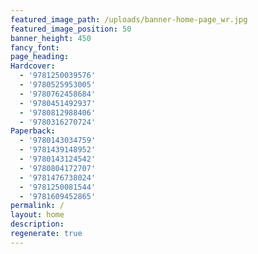 ```yaml
---
featured_image_path: /uploads/banner-home-page_wr.jpg
featured_image_position: 50
banner_height: 450
fancy_font:
page_heading:
Hardcover:
  - '9781250039576'
  - '9780525953005'
  - '9780762458684'
  - '9780451492937'
  - '9780812988406'
  - '9780316270724'
Paperback:
  - '9780143034759'
  - '9781439148952'
  - '9780143124542'
  - '9780804172707'
  - '9781476738024'
  - '9781250081544'
  - '9781609452865'
permalink: /
layout: home
description:
regenerate: true
---
```



